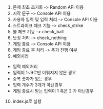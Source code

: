 1. 문제 최초 초기화 -> Random API 이용
2. 시작 문구 -> Console API 이용
2. 사용자 입력 및 입력 처리 -> Console API 이용
3. 스트라이크 체크 기능 -> check_strike
4. 볼 체크 기능 -> check_ball
6. 낫싱 처리 -> check_nothing
7. 게임 종료 -> Console API 이용
8. 게임 종료 후 처리 -> 추가 진행 여부
9. 예외처리
 - 입력 예외처리
  - 입력이 1~9로만 이뤄지지 않은 경우
  - 중복 숫자가 있는 경우
  - 입력 개수가 3개가 아닌경우
  - 게임 종료시 받는 입력이 1 혹은 2 가 아닌경우
10. index.js로 실행